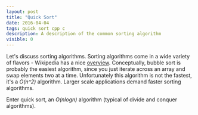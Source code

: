 ```yaml
---
layout: post
title: "Quick Sort"
date: 2016-04-04
tags: quick sort cpp c 
description: A description of the common sorting algorithm
visible: 0
---
```


Let's discuss sorting algorithms.  Sorting algorithms come in a wide variety of flavors - Wikipedia has a nice [overview](https://en.wikipedia.org/wiki/Sorting_algorithm).  Conceptually, bubble sort is probably the easiest algorithm, since you just iterate across an array and swap elements two at a time.  Unfortunately this algorithm is not the fastest, it's a _O(n^2)_ algorithm.  Larger scale applications demand faster sorting algorithms.

Enter quick sort, an _O(nlogn)_ algorithm (typical of divide and conquer algorithms).  
